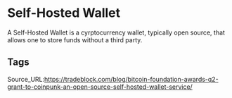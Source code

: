 # Self-Hosted Wallet
A Self-Hosted Wallet is a cyrptocurrency wallet, typically open source, that allows one to store funds without a third party.
## Tags
Source_URL:https://tradeblock.com/blog/bitcoin-foundation-awards-q2-grant-to-coinpunk-an-open-source-self-hosted-wallet-service/
